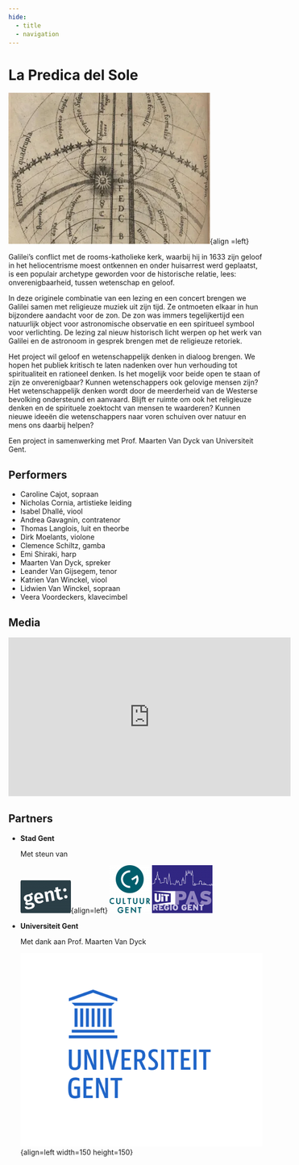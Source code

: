 ```yaml
---
hide:
  - title
  - navigation
---
```


# La Predica del Sole

![predica_del_sole](../../assets/images/predica_del_sole.webp){align =left}

Galilei’s conflict met de rooms-katholieke kerk, waarbij hij in 1633 zijn geloof in het heliocentrisme moest ontkennen en onder huisarrest werd geplaatst, is een populair archetype geworden voor de historische relatie, lees: onverenigbaarheid, tussen wetenschap en geloof.

In deze originele combinatie van een lezing en een concert brengen we Galilei samen met religieuze muziek uit zijn tijd. Ze ontmoeten elkaar in hun bijzondere aandacht voor de zon. De zon was immers tegelijkertijd een natuurlijk object voor astronomische observatie en een spiritueel symbool voor verlichting. De lezing zal nieuw historisch licht werpen op het werk van Galilei en de astronoom in gesprek brengen met de religieuze retoriek.

Het project wil geloof en wetenschappelijk denken in dialoog brengen. We hopen het publiek kritisch te laten nadenken over hun verhouding tot spiritualiteit en rationeel denken. Is het mogelijk voor beide open te staan of zijn ze onverenigbaar? Kunnen wetenschappers ook gelovige mensen zijn? Het wetenschappelijk denken wordt door de meerderheid van de Westerse bevolking ondersteund en aanvaard. Blijft er ruimte om ook het religieuze denken en de spirituele zoektocht van mensen te waarderen? Kunnen nieuwe ideeën die wetenschappers naar voren schuiven over natuur en mens ons daarbij helpen?

Een project in samenwerking met Prof. Maarten Van Dyck van Universiteit Gent. 

## Performers

- Caroline Cajot, sopraan
- Nicholas Cornia, artistieke leiding
- Isabel Dhallé, viool
- Andrea Gavagnin, contratenor
- Thomas Langlois, luit en theorbe
- Dirk Moelants, violone
- Clemence Schiltz, gamba
- Emi Shiraki, harp
- Maarten Van Dyck, spreker
- Leander Van Gijsegem, tenor
- Katrien Van Winckel, viool
- Lidwien Van Winckel, sopraan
- Veera Voordeckers, klavecimbel

## Media

<iframe width="560" height="315" src="https://www.youtube.com/embed/videoseries?si=7N3zrxwziVKKoFqt&amp;list=PLDTXvtcLnrvGA1fkJKL7146zD4J5pqY4S" title="YouTube video player" frameborder="0" allow="accelerometer; autoplay; clipboard-write; encrypted-media; gyroscope; picture-in-picture; web-share" referrerpolicy="strict-origin-when-cross-origin" allowfullscreen></iframe>

## Partners

<div class="grid cards" markdown>

- __Stad Gent__

    Met steun van 

    ![gent](../../assets/images/gent_logo.png){align=left}
    ![cultuur_gent](../../assets/images/cultuur_gent_logo.png)
    ![uitpas](../../assets/images/uitpas_logo.png)

- __Universiteit Gent__

    Met dank aan Prof. Maarten Van Dyck

    ![universiteit_gent](../../assets/images/universiteit_gent.png){align=left width=150 height=150}
    


